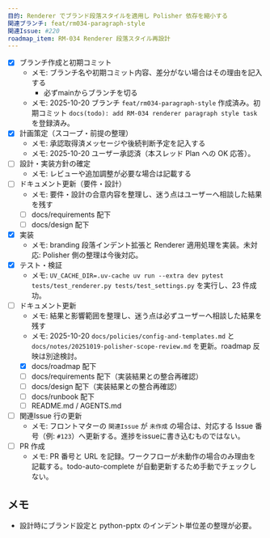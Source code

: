 ```yaml
---
目的: Renderer でブランド段落スタイルを適用し Polisher 依存を縮小する
関連ブランチ: feat/rm034-paragraph-style
関連Issue: #220
roadmap_item: RM-034 Renderer 段落スタイル再設計
---
```


- [x] ブランチ作成と初期コミット
  - メモ: ブランチ名や初期コミット内容、差分がない場合はその理由を記入する
    - 必ずmainからブランチを切る
  - メモ: 2025-10-20 ブランチ `feat/rm034-paragraph-style` 作成済み。初期コミット `docs(todo): add RM-034 renderer paragraph style task` を登録済み。
- [x] 計画策定（スコープ・前提の整理）
  - メモ: 承認取得済メッセージや後続判断予定を記入する
  - メモ: 2025-10-20 ユーザー承認済（本スレッド Plan への OK 応答）。
- [ ] 設計・実装方針の確定
  - メモ: レビューや追加調整が必要な場合は記載する
- [ ] ドキュメント更新（要件・設計）
  - メモ: 要件・設計の合意内容を整理し、迷う点はユーザーへ相談した結果を残す
  - [ ] docs/requirements 配下
  - [ ] docs/design 配下
- [x] 実装
  - メモ: branding 段落インデント拡張と Renderer 適用処理を実装。未対応: Polisher 側の整理は今後対応。
- [x] テスト・検証
  - メモ: `UV_CACHE_DIR=.uv-cache uv run --extra dev pytest tests/test_renderer.py tests/test_settings.py` を実行し、23 件成功。
- [ ] ドキュメント更新
  - メモ: 結果と影響範囲を整理し、迷う点は必ずユーザーへ相談した結果を残す
  - メモ: 2025-10-20 `docs/policies/config-and-templates.md` と `docs/notes/20251019-polisher-scope-review.md` を更新。roadmap 反映は別途検討。
  - [x] docs/roadmap 配下
  - [ ] docs/requirements 配下（実装結果との整合再確認）
  - [ ] docs/design 配下（実装結果との整合再確認）
  - [ ] docs/runbook 配下
  - [ ] README.md / AGENTS.md
- [ ] 関連Issue 行の更新
  - メモ: フロントマターの `関連Issue` が `未作成` の場合は、対応する Issue 番号（例: `#123`）へ更新する。進捗をissueに書き込むものではない。
- [ ] PR 作成
  - メモ: PR 番号と URL を記録。ワークフローが未動作の場合のみ理由を記載する。todo-auto-complete が自動更新するため手動でチェックしない。

## メモ
- 設計時にブランド設定と python-pptx のインデント単位差の整理が必要。
